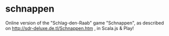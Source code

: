# schnappen
Online version of the "Schlag-den-Raab" game "Schnappen", as described on http://sdr-deluxe.de.tl/Schnappen.htm , in Scala.js &amp; Play!
